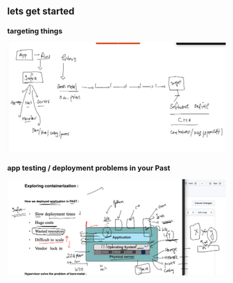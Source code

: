 ## lets get started 

### targeting things 

<img src="target.png">

### app testing / deployment problems in your Past 

<img src="app-p.png">


